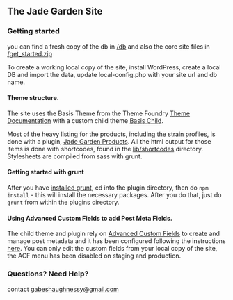## The Jade Garden Site

### Getting started
you can find a fresh copy of the db in [/db](https://github.com/gabeshaughnessy/jadegardens/tree/master/db) and also the core site files in [/get_started.zip](https://github.com/gabeshaughnessy/jadegardens/blob/master/get_started.zip)

To create a working local copy of the site, install WordPress, create a local DB and import the data, update local-config.php with your site url and db name.

#### Theme structure.
The site uses the Basis Theme from the Theme Foundry [Theme Documentation](https://thethemefoundry.com/tutorials/basis/?) with a custom child theme [Basis Child](https://github.com/gabeshaughnessy/jadegardens/tree/master/wp-content/themes/basis_child).

Most of the heavy listing for the products, including the strain profiles, is done with a plugin, 
[Jade Garden Products](https://github.com/gabeshaughnessy/jadegardens/tree/master/wp-content/plugins/jade-garden-products).
All the html output for those items is done with shortcodes, found in the [lib/shortcodes](https://github.com/gabeshaughnessy/jadegardens/tree/master/wp-content/plugins/jade-garden-products/lib/shortcodes) directory.
Stylesheets are compiled from sass with grunt. 

#### Getting started with grunt
After you have [installed grunt](http://gruntjs.com/installing-grunt),  cd into the plugin directory, then do `npm install` - this will install the necessary packages.
After you do that, just do `grunt` from within the plugins directory.

#### Using Advanced Custom Fields to add Post Meta Fields.
The child theme and plugin rely on [Advanced Custom Fields](http://www.advancedcustomfields.com/resources/) to create and manage post metadata and it has been configured following the instructions [here](http://www.advancedcustomfields.com/resources/including-acf-in-a-plugin-theme/).
You can only edit the custom fields from your local copy of the site, the ACF menu has been disabled on staging and production.


### Questions? Need Help?
contact [gabeshaughnessy@gmail.com](mailto:gabeshaughnessy@gmail.com)



